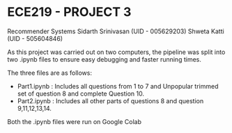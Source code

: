 
# ECE219 - PROJECT 3
Recommender Systems
Sidarth Srinivasan (UID - 005629203) 
Shweta Katti (UID - 505604846)

As this project was carried out on two computers, the pipeline was split into two .ipynb files to ensure easy debugging and faster running times. 

The three files are as follows:
- Part1.ipynb : Includes all questions from 1 to 7 and Unpopular trimmed set of question 8 and complete Question 10.
- Part2.ipynb : Includes all other parts of questions 8 and question 9,11,12,13,14.

Both the .ipynb files were run on Google Colab